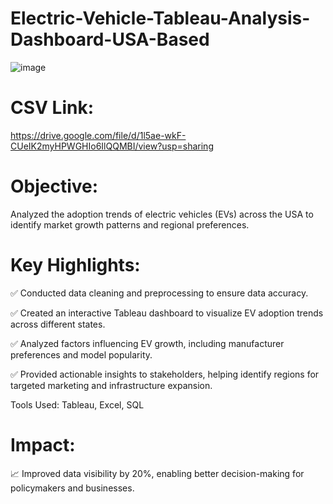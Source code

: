 # Electric-Vehicle-Tableau-Analysis-Dashboard-USA-Based

![image](https://github.com/user-attachments/assets/54b6bcfb-52af-4e12-92b0-0c832c99bda4)

# CSV Link:
https://drive.google.com/file/d/1l5ae-wkF-CUeIK2myHPWGHIo6IlQQMBI/view?usp=sharing

# Objective:

Analyzed the adoption trends of electric vehicles (EVs) across the USA to identify market growth patterns and regional preferences.

# Key Highlights:

✅ Conducted data cleaning and preprocessing to ensure data accuracy.

✅ Created an interactive Tableau dashboard to visualize EV adoption trends across different states.

✅ Analyzed factors influencing EV growth, including manufacturer preferences and model popularity.

✅ Provided actionable insights to stakeholders, helping identify regions for targeted marketing and infrastructure expansion.

Tools Used: Tableau, Excel, SQL

# Impact:

📈 Improved data visibility by 20%, enabling better decision-making for policymakers and businesses.





